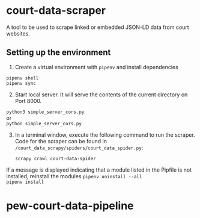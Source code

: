# court-data-scraper

A tool to be used to scrape linked or embedded JSON-LD data from court websites.

## Setting up the environment

1. Create a virtual environment with `pipenv` and install dependencies
  
  `pipenv shell`  
  `pipenv sync`
  
  
2. Start local server. It will serve the contents of the current directory on Port 8000.
  
  `python3 simple_server_cors.py`  
  or  
  `python simple_server_cors.py`
  
  
3. In a terminal window, execute the following command to run the scraper. Code for the scraper can be found in `/court_data_scrapy/spiders/court_data_spider.py`:

	`scrapy crawl court-data-spider`

  
If a message is displayed indicating that a module listed in the Pipfile is not installed, reinstall the modules
  `pipenv uninstall --all`  
  `pipenv install`
# pew-court-data-pipeline
